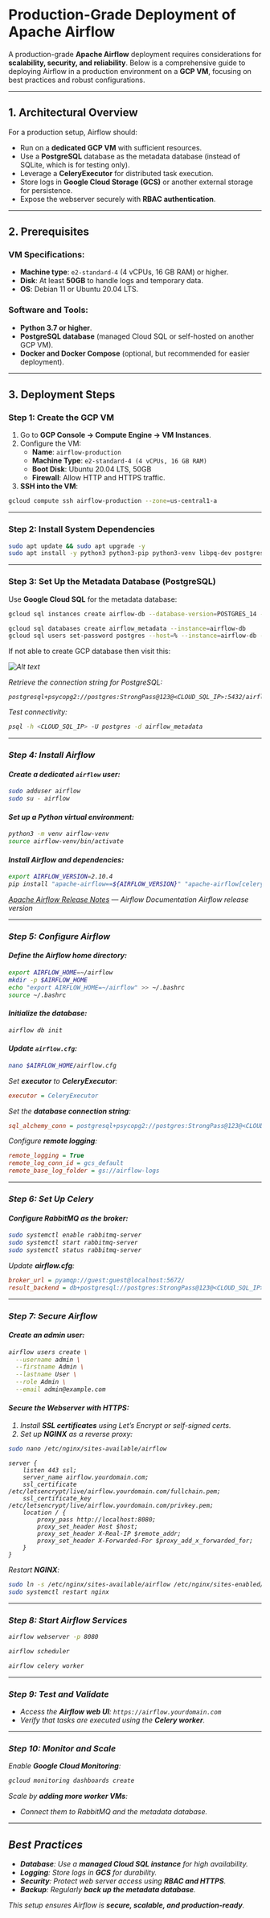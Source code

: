 # Production-Grade Deployment of Apache Airflow

A production-grade **Apache Airflow** deployment requires considerations for **scalability, security, and reliability**. Below is a comprehensive guide to deploying Airflow in a production environment on a **GCP VM**, focusing on best practices and robust configurations.

---

## 1. Architectural Overview
For a production setup, Airflow should:
- Run on a **dedicated GCP VM** with sufficient resources.
- Use a **PostgreSQL** database as the metadata database (instead of SQLite, which is for testing only).
- Leverage a **CeleryExecutor** for distributed task execution.
- Store logs in **Google Cloud Storage (GCS)** or another external storage for persistence.
- Expose the webserver securely with **RBAC authentication**.

---

## 2. Prerequisites

### VM Specifications:
- **Machine type**: `e2-standard-4` (4 vCPUs, 16 GB RAM) or higher.
- **Disk**: At least **50GB** to handle logs and temporary data.
- **OS**: Debian 11 or Ubuntu 20.04 LTS.

### Software and Tools:
- **Python 3.7 or higher**.
- **PostgreSQL database** (managed Cloud SQL or self-hosted on another GCP VM).
- **Docker and Docker Compose** (optional, but recommended for easier deployment).

---

## 3. Deployment Steps

### Step 1: Create the GCP VM
1. Go to **GCP Console → Compute Engine → VM Instances**.
2. Configure the VM:
   - **Name**: `airflow-production`
   - **Machine Type**: `e2-standard-4 (4 vCPUs, 16 GB RAM)`
   - **Boot Disk**: Ubuntu 20.04 LTS, 50GB
   - **Firewall**: Allow HTTP and HTTPS traffic.
3. **SSH into the VM**:
```bash
gcloud compute ssh airflow-production --zone=us-central1-a
```

---

### Step 2: Install System Dependencies
```bash
sudo apt update && sudo apt upgrade -y
sudo apt install -y python3 python3-pip python3-venv libpq-dev postgresql-client rabbitmq-server nginx
```

---

### Step 3: Set Up the Metadata Database (PostgreSQL)
Use **Google Cloud SQL** for the metadata database:
```bash
gcloud sql instances create airflow-db --database-version=POSTGRES_14 --tier=db-f1-micro --region=northamerica-northeast2
```
```bash
gcloud sql databases create airflow_metadata --instance=airflow-db
gcloud sql users set-password postgres --host=% --instance=airflow-db --password=StrongPass@123
```
If not able to create GCP database then visit this: <I will add the linked md here>

![Alt text](images/gcloud_sql_auth_error_redacted.png)

Retrieve the connection string for PostgreSQL:
```plaintext
postgresql+psycopg2://postgres:StrongPass@123@<CLOUD_SQL_IP>:5432/airflow_metadata
```
Test connectivity:
```bash
psql -h <CLOUD_SQL_IP> -U postgres -d airflow_metadata
```

---

### Step 4: Install Airflow

#### Create a dedicated `airflow` user:
```bash
sudo adduser airflow
sudo su - airflow
```

#### Set up a Python virtual environment:
```bash
python3 -m venv airflow-venv
source airflow-venv/bin/activate
```

#### Install Airflow and dependencies:
```bash
export AIRFLOW_VERSION=2.10.4
pip install "apache-airflow==${AIRFLOW_VERSION}" "apache-airflow[celery,postgres]==${AIRFLOW_VERSION}"
```
[Apache Airflow Release Notes](https://airflow.apache.org/docs/apache-airflow/stable/release_notes.html)
 — Airflow Documentation
Airflow release version 

---

### Step 5: Configure Airflow

#### Define the Airflow home directory:
```bash
export AIRFLOW_HOME=~/airflow
mkdir -p $AIRFLOW_HOME
echo "export AIRFLOW_HOME=~/airflow" >> ~/.bashrc
source ~/.bashrc
```

#### Initialize the database:
```bash
airflow db init
```

#### Update `airflow.cfg`:
```bash
nano $AIRFLOW_HOME/airflow.cfg
```
Set **executor** to **CeleryExecutor**:
```ini
executor = CeleryExecutor
```
Set the **database connection string**:
```ini
sql_alchemy_conn = postgresql+psycopg2://postgres:StrongPass@123@<CLOUD_SQL_IP>:5432/airflow_metadata
```
Configure **remote logging**:
```ini
remote_logging = True
remote_log_conn_id = gcs_default
remote_base_log_folder = gs://airflow-logs
```

---

### Step 6: Set Up Celery

#### Configure RabbitMQ as the broker:
```bash
sudo systemctl enable rabbitmq-server
sudo systemctl start rabbitmq-server
sudo systemctl status rabbitmq-server
```

Update **airflow.cfg**:
```ini
broker_url = pyamqp://guest:guest@localhost:5672/
result_backend = db+postgresql://postgres:StrongPass@123@<CLOUD_SQL_IP>:5432/airflow_metadata
```

---

### Step 7: Secure Airflow

#### Create an admin user:
```bash
airflow users create \
  --username admin \
  --firstname Admin \
  --lastname User \
  --role Admin \
  --email admin@example.com
```

#### Secure the Webserver with HTTPS:

1. Install **SSL certificates** using Let’s Encrypt or self-signed certs.
2. Set up **NGINX** as a reverse proxy:
```bash
sudo nano /etc/nginx/sites-available/airflow
```
```nginx
server {
    listen 443 ssl;
    server_name airflow.yourdomain.com;
    ssl_certificate /etc/letsencrypt/live/airflow.yourdomain.com/fullchain.pem;
    ssl_certificate_key /etc/letsencrypt/live/airflow.yourdomain.com/privkey.pem;
    location / {
        proxy_pass http://localhost:8080;
        proxy_set_header Host $host;
        proxy_set_header X-Real-IP $remote_addr;
        proxy_set_header X-Forwarded-For $proxy_add_x_forwarded_for;
    }
}
```
Restart **NGINX**:
```bash
sudo ln -s /etc/nginx/sites-available/airflow /etc/nginx/sites-enabled/
sudo systemctl restart nginx
```

---

### Step 8: Start Airflow Services
```bash
airflow webserver -p 8080
```
```bash
airflow scheduler
```
```bash
airflow celery worker
```

---

### Step 9: Test and Validate
- Access the **Airflow web UI**: `https://airflow.yourdomain.com`
- Verify that tasks are executed using the **Celery worker**.

---

### Step 10: Monitor and Scale
Enable **Google Cloud Monitoring**:
```bash
gcloud monitoring dashboards create
```
Scale by **adding more worker VMs**:
- Connect them to RabbitMQ and the metadata database.

---

## Best Practices
- **Database**: Use a **managed Cloud SQL instance** for high availability.
- **Logging**: Store logs in **GCS** for durability.
- **Security**: Protect web server access using **RBAC and HTTPS**.
- **Backup**: Regularly **back up the metadata database**.

This setup ensures Airflow is **secure, scalable, and production-ready**.
